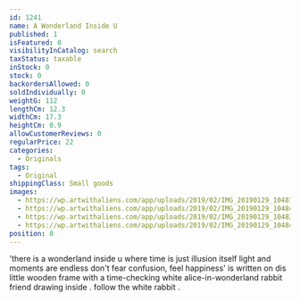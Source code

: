 ```yaml
---
id: 1241
name: A Wonderland Inside U
published: 1
isFeatured: 0
visibilityInCatalog: search
taxStatus: taxable
inStock: 0
stock: 0
backordersAllowed: 0
soldIndividually: 0
weightG: 112
lengthCm: 12.3
widthCm: 17.3
heightCm: 0.9
allowCustomerReviews: 0
regularPrice: 22
categories:
  - Originals
tags:
  - Original
shippingClass: Small goods
images:
  - https://wp.artwithaliens.com/app/uploads/2019/02/IMG_20190129_104811-01-scaled.jpeg
  - https://wp.artwithaliens.com/app/uploads/2019/02/IMG_20190129_104849-01-scaled.jpeg
  - https://wp.artwithaliens.com/app/uploads/2019/02/IMG_20190129_104832-01-scaled.jpeg
  - https://wp.artwithaliens.com/app/uploads/2019/02/IMG_20190129_104841-01-scaled.jpeg
position: 0
---
```


'there is a wonderland inside u
where time is just illusion itself
light and moments are endless
don't fear confusion, feel happiness' is written on dis little wooden frame with a time-checking white alice-in-wonderland rabbit friend drawing inside .
follow the white rabbit .
